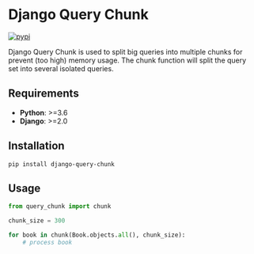 # Django Query Chunk
[![pypi](https://img.shields.io/pypi/v/django-query-chunk.svg)](https://pypi.org/pypi/django-query-chunk)

Django Query Chunk is used to split big queries into multiple chunks for prevent (too high) memory usage. The chunk function will split the query set into several isolated queries.


## Requirements
* **Python**: >=3.6
* **Django**: >=2.0


## Installation

```
pip install django-query-chunk
```


## Usage

```python
from query_chunk import chunk

chunk_size = 300

for book in chunk(Book.objects.all(), chunk_size):
    # process book
```